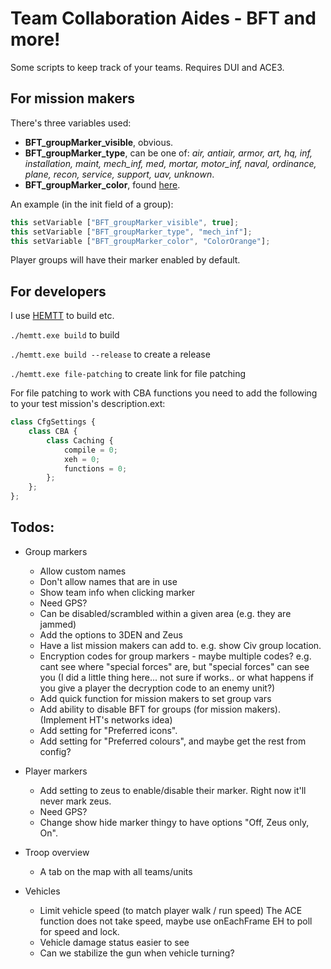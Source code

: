 # **Team Collaboration Aides - BFT and more!**
Some scripts to keep track of your teams. Requires DUI and ACE3.

## **For mission makers**
There's three variables used:
- **BFT_groupMarker_visible**, obvious. 
- **BFT_groupMarker_type**, can be one of: *air, antiair, armor, art, hq, inf, installation, maint, mech_inf, med, mortar, motor_inf, naval, ordinance, plane, recon, service, support, uav, unknown*.
- **BFT_groupMarker_color**, found [here](https://community.bistudio.com/wiki/Arma_3:_CfgMarkerColors).

An example (in the init field of a group): 
```ts
this setVariable ["BFT_groupMarker_visible", true];
this setVariable ["BFT_groupMarker_type", "mech_inf"];
this setVariable ["BFT_groupMarker_color", "ColorOrange"];
```

Player groups will have their marker enabled by default. 

## **For developers**
I use [HEMTT](https://github.com/BrettMayson/HEMTT) to build etc.

`./hemtt.exe build` to build 

`./hemtt.exe build --release` to create a release

`./hemtt.exe file-patching` to create link for file patching

For file patching to work with CBA functions you need to add the following to your test mission's description.ext: 
```ts
class CfgSettings {
    class CBA {
        class Caching {
            compile = 0;
            xeh = 0;
            functions = 0;
        };
    };
};
```


## **Todos:**
- Group markers
  - Allow custom names 
  - Don't allow names that are in use
  - Show team info when clicking marker
  - Need GPS?
  - Can be disabled/scrambled within a given area (e.g. they are jammed)
  - Add the options to 3DEN and Zeus
  - Have a list mission makers can add to. e.g. show Civ group location. 
  - Encryption codes for group markers - maybe multiple codes? e.g. cant see where "special forces" are, but "special forces" can see you (I did a little thing here... not sure if works.. or what happens if you give a player the decryption code to an enemy unit?)
  - Add quick function for mission makers to set group vars
  - Add ability to disable BFT for groups (for mission makers). (Implement HT's networks idea)
  - Add setting for "Preferred icons". 
  - Add setting for "Preferred colours", and maybe get the rest from config? 

- Player markers
  - Add setting to zeus to enable/disable their marker. Right now it'll never mark zeus. 
  - Need GPS?
  - Change show hide marker thingy to have options "Off, Zeus only, On".

- Troop overview
  - A tab on the map with all teams/units

- Vehicles
  - Limit vehicle speed (to match player walk / run speed)
    The ACE function does not take speed, maybe use onEachFrame EH to poll for speed and lock.
  - Vehicle damage status easier to see
  - Can we stabilize the gun when vehicle turning? 